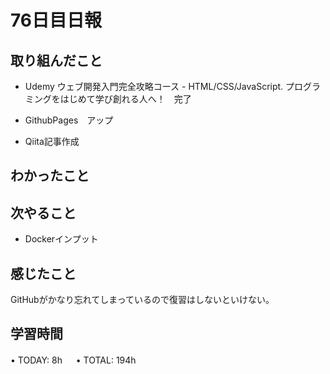 # 76日目日報

## 取り組んだこと
- Udemy ウェブ開発入門完全攻略コース - HTML/CSS/JavaScript. プログラミングをはじめて学び創れる人へ！　完了

- GithubPages　アップ

- Qiita記事作成
  
## わかったこと
  
## 次やること
- Dockerインプット
  
## 感じたこと
GitHubがかなり忘れてしまっているので復習はしないといけない。

## 学習時間
• TODAY: 8h
　
• TOTAL: 194h

